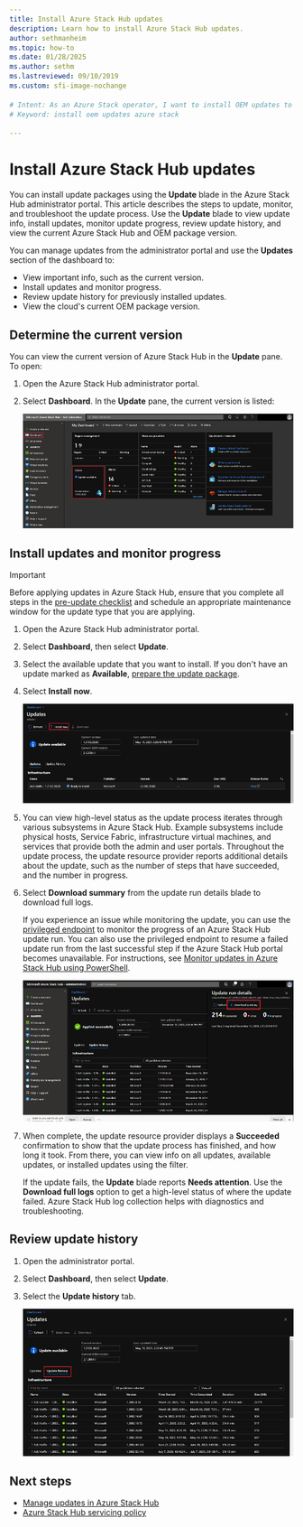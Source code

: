```yaml
---
title: Install Azure Stack Hub updates 
description: Learn how to install Azure Stack Hub updates.
author: sethmanheim
ms.topic: how-to
ms.date: 01/28/2025
ms.author: sethm
ms.lastreviewed: 09/10/2019
ms.custom: sfi-image-nochange

# Intent: As an Azure Stack operator, I want to install OEM updates to keep my system up to date.
# Keyword: install oem updates azure stack

---
```



# Install Azure Stack Hub updates

You can install update packages using the **Update** blade in the Azure Stack Hub administrator portal. This article describes the steps to update, monitor, and troubleshoot the update process. Use the **Update** blade to view update info, install updates, monitor update progress, review update history, and view the current Azure Stack Hub and OEM package version.

You can manage updates from the administrator portal and use the **Updates** section of the dashboard to:

- View important info, such as the current version.
- Install updates and monitor progress.
- Review update history for previously installed updates.
- View the cloud's current OEM package version.

## Determine the current version

You can view the current version of Azure Stack Hub in the **Update** pane. To open:

1. Open the Azure Stack Hub administrator portal.
1. Select **Dashboard**. In the **Update** pane, the current version is listed:

   [![Update tile on default dashboard](./media/azure-stack-apply-updates/dashboard.png)](./media/azure-stack-apply-updates/dashboard-expanded.png#lightbox)

## Install updates and monitor progress

> [!IMPORTANT]
> Before applying updates in Azure Stack Hub, ensure that you complete all steps in the [pre-update checklist](release-notes-checklist.md) and schedule an appropriate maintenance window for the update type that you are applying.

1. Open the Azure Stack Hub administrator portal.
1. Select **Dashboard**, then select **Update**.
1. Select the available update that you want to install. If you don't have an update marked as **Available**, [prepare the update package](azure-stack-update-prepare-package.md).
1. Select **Install now**.

   [![Screenshot that shows how to start an update in Azure Stack Hub.](./media/azure-stack-apply-updates/updates-2.png)](./media/azure-stack-apply-updates/updates-2-expanded.png#lightbox)

1. You can view high-level status as the update process iterates through various subsystems in Azure Stack Hub. Example subsystems include physical hosts, Service Fabric, infrastructure virtual machines, and services that provide both the admin and user portals. Throughout the update process, the update resource provider reports additional details about the update, such as the number of steps that have succeeded, and the number in progress.

1. Select **Download summary** from the update run details blade to download full logs.

   If you experience an issue while monitoring the update, you can use the [privileged endpoint](./azure-stack-privileged-endpoint.md) to monitor the progress of an Azure Stack Hub update run. You can also use the privileged endpoint to resume a failed update run from the last successful step if the Azure Stack Hub portal becomes unavailable. For instructions, see [Monitor updates in Azure Stack Hub using PowerShell](azure-stack-update-monitor.md).

   ![Azure Stack Hub update run details](./media/azure-stack-apply-updates/image3.png)

1. When complete, the update resource provider displays a **Succeeded** confirmation to show that the update process has finished, and how long it took. From there, you can view info on all updates, available updates, or installed updates using the filter.

   If the update fails, the **Update** blade reports **Needs attention**. Use the **Download full logs** option to get a high-level status of where the update failed. Azure Stack Hub log collection helps with diagnostics and troubleshooting.

## Review update history

1. Open the administrator portal.
1. Select **Dashboard**, then select **Update**.
1. Select the **Update history** tab.

   [![Azure Stack Hub update history](./media/azure-stack-apply-updates/updates-3.png)](./media/azure-stack-apply-updates/updates-3-expanded.png#lightbox)

## Next steps

- [Manage updates in Azure Stack Hub](./azure-stack-updates.md)  
- [Azure Stack Hub servicing policy](./azure-stack-servicing-policy.md)  
